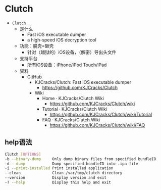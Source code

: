 # Clutch

* `Clutch`
  * 是什么
    * Fast iOS executable dumper
    * a high-speed iOS decryption tool
  * 功能：脱壳=砸壳
    * 针对（越狱的）iOS设备，（解密）导出头文件
  * 支持平台
    * 所有iOS设备：iPhone/iPod Touch/iPad
  * 资料
    * GitHub
      * KJCracks/Clutch: Fast iOS executable dumper
        * https://github.com/KJCracks/Clutch
      * Wiki
        * Home · KJCracks/Clutch Wiki
          * https://github.com/KJCracks/Clutch/wiki
        * Tutorial · KJCracks/Clutch Wiki
          * https://github.com/KJCracks/Clutch/wiki/Tutorial
        * FAQ · KJCracks/Clutch Wiki
          * https://github.com/KJCracks/Clutch/wiki/FAQ

## help语法

```bash
Clutch [OPTIONS]
-b --binary-dump     Only dump binary files from specified bundleID
-d --dump            Dump specified bundleID into .ipa file
-i --print-installed Print installed application
--clean              Clean /var/tmp/clutch directory
--version            Display version and exit
-? --help            Display this help and exit
```
